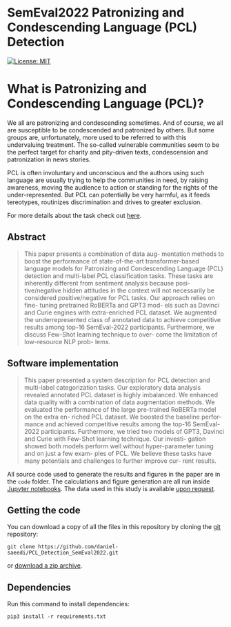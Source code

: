 # SemEval2022 Patronizing and Condescending Language (PCL) Detection
[![License: MIT](https://img.shields.io/badge/License-MIT-yellow.svg)](https://opensource.org/licenses/MIT)

# What is Patronizing and Condescending Language (PCL)?
We all are patronizing and condescending sometimes. And of course, we all are susceptible to be condescended and patronized by others. But some groups are, unfortunately, more used to be referred to with this undervaluing treatment. The so-called vulnerable communities seem to be the perfect target for charity and pity-driven texts, condescension and patronization in news stories.



PCL is often involuntary and unconscious and the authors using such language are usually trying to help the communities in need, by raising awareness, moving the audience to action or standing for the rights of the under-represented. But PCL can potentially be very harmful, as it feeds tereotypes, routinizes discrimination and drives to greater exclusion.

For more details about the task check out [here](https://sites.google.com/view/pcl-detection-semeval2022/).


## Abstract

> This paper presents a combination of data aug- mentation methods to boost the performance of state-of-the-art transformer-based language models for Patronizing and Condescending Language (PCL) detection and multi-label PCL classification tasks. These tasks are inherently different from sentiment analysis because posi- tive/negative hidden attitudes in the context will not necessarily be considered positive/negative for PCL tasks. Our approach relies on fine- tuning pretrained RoBERTa and GPT3 mod- els such as Davinci and Curie engines with extra-enriched PCL dataset. We augmented the underrepresented class of annotated data to achieve competitive results among top-16 SemEval-2022 participants. Furthermore, we discuss Few-Shot learning technique to over- come the limitation of low-resource NLP prob- lems.

## Software implementation

> This paper presented a system description for PCL detection and multi-label categorization tasks. Our exploratory data analysis revealed annotated PCL dataset is highly imbalanced. We enhanced data quality with a combination of data augmentation methods. We evaluated the performance of the large pre-trained RoBERTa model on the extra en- riched PCL dataset. We boosted the baseline perfor- mance and achieved competitive results among the top-16 SemEval-2022 participants. Furthermore, we tried two models of GPT3, Davinci and Curie with Few-Shot learning technique. Our investi- gation showed both models perform well without hyper-parameter tuning and on just a few exam- ples of PCL. We believe these tasks have many potentials and challenges to further improve cur- rent results.

All source code used to generate the results and figures in the paper are in
the `code` folder.
The calculations and figure generation are all run inside
[Jupyter notebooks](http://jupyter.org/).
The data used in this study is available [upon request](https://docs.google.com/forms/d/e/1FAIpQLSe5KyzXgpnEOjS-Y6Gb8TTKiWxh4_qLuPL-NGiqKCyF41ALlg/viewform).

## Getting the code

You can download a copy of all the files in this repository by cloning the
[git](https://git-scm.com/) repository:

    git clone https://github.com/daniel-saeedi/PCL_Detection_SemEval2022.git

or [download a zip archive](https://github.com/daniel-saeedi/PCL_Detection_SemEval2022/archive/refs/heads/main.zip).


## Dependencies

Run this command to install dependencies:

    pip3 install -r requirements.txt
